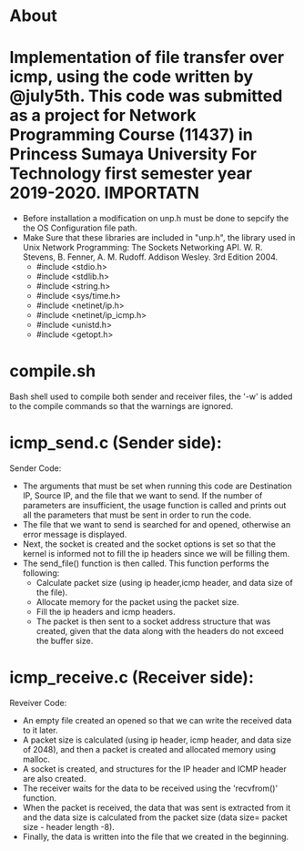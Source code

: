 About 
======
Implementation of file transfer over icmp, using the code written by @july5th.
This code was submitted as a project for Network Programming Course (11437) in Princess Sumaya University For Technology first semester year 2019-2020.
IMPORTATN
=================
- Before installation a modification on unp.h must be done to sepcify the the OS Configuration file path.
- Make Sure that these libraries are included in "unp.h", the library used in Unix Network Programming: The Sockets Networking  API. W. R. Stevens, B. Fenner, A. M. Rudoff. Addison Wesley. 3rd Edition 2004.
    - #include <stdio.h>
    - #include <stdlib.h>
    - #include <string.h>
    - #include <sys/time.h>
    - #include <netinet/ip.h>
    - #include <netinet/ip_icmp.h>
    - #include <unistd.h>  
    - #include <getopt.h>



compile.sh
==============
Bash shell used to compile both sender and receiver files, the '-w' is added to the compile commands 
so that the warnings are ignored.



icmp_send.c (Sender side):
=================================
Sender Code:
- The arguments that must be set when running this code are Destination IP, Source IP, and
the file that we want to send. If the number of parameters are insufficient, the usage function is called 
and prints out all the parameters that must be sent in order to run the code.
- The file that we want to send is searched for and opened, otherwise an error message is displayed.
- Next, the socket is created and the socket options is set so that the kernel is informed not to fill the ip headers
since we will be filling them.
- The send_file() function is then called. This function performs the following:
    - Calculate packet size (using ip header,icmp header, and data size of the file).
    - Allocate memory for the packet using the packet size.
    - Fill the ip headers and icmp headers.
    - The packet is then sent to a socket address structure that was created, given that the data along with the headers do not exceed the buffer size.



icmp_receive.c (Receiver side):
==============================================
Reveiver Code: 
- An empty file created an opened so that we can write the received data to it later.
- A packet size is calculated (using ip header, icmp header, and data size of 2048), and then a packet is created and allocated memory using malloc.
- A socket is created, and structures for the IP header and ICMP header are also created.
- The receiver waits for the data to be received using the 'recvfrom()' function.
- When the packet is received, the data that was sent is extracted from it and the data size is calculated from the packet size (data size= packet size - header length -8).
- Finally, the data is written into the file that we created in the beginning.





